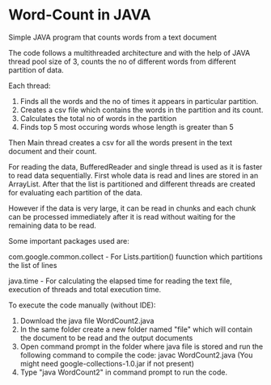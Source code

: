 # Word-Count in JAVA
Simple JAVA program that counts words from a text document

The code follows a multithreaded architecture and with the help of JAVA thread pool size of 3, counts the no of different words from different partition of data.

Each thread: 
1. Finds all the words and the no of times it appears in particular partition.
2. Creates a csv file which contains the words in the partition and its count.
3. Calculates the total no of words in the partition
4. Finds top 5 most occuring words whose length is greater than 5

Then Main thread creates a csv for all the words present in the text document and their count.

For reading the data, BufferedReader and single thread is used as it is faster to read data sequentially. First whole data is read and lines are stored in an ArrayList. After that the list is partitioned and different threads are created for evaluating each partition of the data.

However if the data is very large, it can be read in chunks and each chunk can be processed immediately after it is read without waiting for the remaining data to be read.

Some important packages used are:

com.google.common.collect - For Lists.partition() fuunction which partitions the list of lines

java.time - For calculating the elapsed time for reading the text file, execution of threads and total execution time.

To execute the code manually (without IDE):
1. Download the java file WordCount2.java
2. In the same folder create a new folder named "file" which will contain the document to be read and the output documents
3. Open command prompt in the folder where java file is stored and run the following command to compile the code:
   javac WordCount2.java
   (You might need google-collections-1.0.jar if not present)
4. Type "java WordCount2" in command prompt to run the code.




